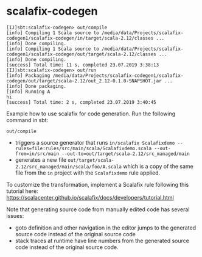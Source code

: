 # scalafix-codegen

```sbtshell
[IJ]sbt:scalafix-codegen> out/compile
[info] Compiling 1 Scala source to /media/data/Projects/scalafix-codegen1/scalafix-codegen/in/target/scala-2.12/classes ...
[info] Done compiling.
[info] Compiling 1 Scala source to /media/data/Projects/scalafix-codegen1/scalafix-codegen/out/target/scala-2.12/classes ...
[info] Done compiling.
[success] Total time: 11 s, completed 23.07.2019 3:38:13
[IJ]sbt:scalafix-codegen> out/run
[info] Packaging /media/data/Projects/scalafix-codegen1/scalafix-codegen/out/target/scala-2.12/out_2.12-0.1.0-SNAPSHOT.jar ...
[info] Done packaging.
[info] Running A 
hi
[success] Total time: 2 s, completed 23.07.2019 3:40:45
```

Example how to use scalafix for code generation.  Run the following command in
sbt:

```
out/compile
```

- triggers a source generator that runs `in/scalafix Scalafixdemo --rules=file:rules/src/main/scala/Scalafixdemo.scala
  --out-from=in/src/main --out-to=out/target/scala-2.12/src_managed/main`
- generates a new file
  `out/target/scala-2.12/src_managed/main/scala/foo/A.scala` which is a copy
  of the same file from the `in` project with the `Scalafixdemo` rule
applied.

To customize the transformation, implement a Scalafix rule following
this tutorial here: https://scalacenter.github.io/scalafix/docs/developers/tutorial.html

Note that generating source code from manually edited code has several issues:

- goto definition and other navigation in the editor jumps to the generated
  source code instead of the original source code
- stack traces at runtime have line numbers from the generated source code
  instead of the original source code.

